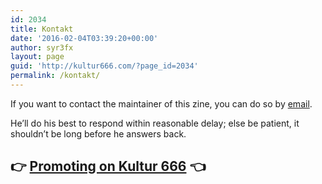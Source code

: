 ```yaml
---
id: 2034
title: Kontakt
date: '2016-02-04T03:39:20+00:00'
author: syr3fx
layout: page
guid: 'http://kultur666.com/?page_id=2034'
permalink: /kontakt/
---
```


If you want to contact the maintainer of this zine, you can do so by [email](mailto:info@kultur666.com).

He’ll do his best to respond within reasonable delay; else be patient, it shouldn’t be long before he answers back.

## 👉 [Promoting on Kultur 666](https://kultur666.com/how-to-promote-on-kultur-666/) 👈
